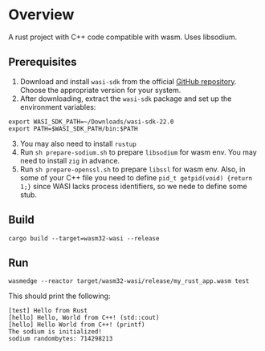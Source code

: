 # Overview

A rust project with C++ code compatible with wasm. Uses libsodium.

## Prerequisites 


1. Download and install `wasi-sdk` from the official [GitHub repository](https://github.com/WebAssembly/wasi-sdk/releases). Choose the appropriate version for your system.
2. After downloading, extract the `wasi-sdk` package and set up the environment variables:
```
export WASI_SDK_PATH=~/Downloads/wasi-sdk-22.0
export PATH=$WASI_SDK_PATH/bin:$PATH
```
3. You may also need to install `rustup`
4. Run `sh prepare-sodium.sh` to prepare `libsodium` for wasm env. You may need to install `zig` in advance.
5. Run `sh prepare-openssl.sh` to prepare `libssl` for wasm env. Also, in some of your C++ file you need to define `pid_t getpid(void) {return 1;}` since WASI lacks process identifiers, so we nede to define some stub.

## Build

```
cargo build --target=wasm32-wasi --release
```

## Run 

```
wasmedge --reactor target/wasm32-wasi/release/my_rust_app.wasm test
```

This should print the following:

```
[test] Hello from Rust
[hello] Hello, World from C++! (std::cout)
[hello] Hello World from C++! (printf)
The sodium is initialized!
sodium randombytes: 714298213
```

